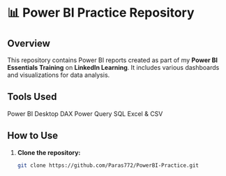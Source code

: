 # 📊 Power BI Practice Repository

## Overview
This repository contains Power BI reports created as part of my **Power BI Essentials Training** on **LinkedIn Learning**. It includes various dashboards and visualizations for data analysis.

## Tools Used
Power BI Desktop
DAX
Power Query
SQL
Excel & CSV


## How to Use
1. **Clone the repository:**
   ```sh
   git clone https://github.com/Paras772/PowerBI-Practice.git

